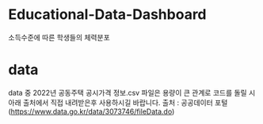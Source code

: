 # Educational-Data-Dashboard
소득수준에 따른 학생들의 체력분포


# data
data 중 2022년 공동주택 공시가격 정보.csv 파일은 용량이 큰 관계로 코드를 돌릴 시 아래 출처에서 직접 내려받은후 사용하시길 바랍니다.
출처 : 공공데이터 포털 (https://www.data.go.kr/data/3073746/fileData.do)
